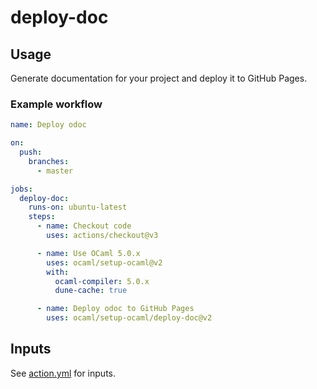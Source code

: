 # deploy-doc

## Usage

Generate documentation for your project and deploy it to GitHub Pages.

### Example workflow

```yml
name: Deploy odoc

on:
  push:
    branches:
      - master

jobs:
  deploy-doc:
    runs-on: ubuntu-latest
    steps:
      - name: Checkout code
        uses: actions/checkout@v3

      - name: Use OCaml 5.0.x
        uses: ocaml/setup-ocaml@v2
        with:
          ocaml-compiler: 5.0.x
          dune-cache: true

      - name: Deploy odoc to GitHub Pages
        uses: ocaml/setup-ocaml/deploy-doc@v2
```

## Inputs

See [action.yml](./action.yml) for inputs.
